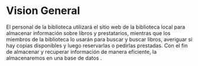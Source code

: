 # Vision General

El personal de la biblioteca utilizará el sitio web de la biblioteca local para almacenar información sobre libros y prestatarios, mientras que los miembros de la biblioteca lo usarán para buscar y buscar libros, averiguar si hay copias disponibles y luego reservarlas o pedirlas prestadas. Con el fin de almacenar y recuperar información de manera eficiente, la almacenaremos en una base de datos .